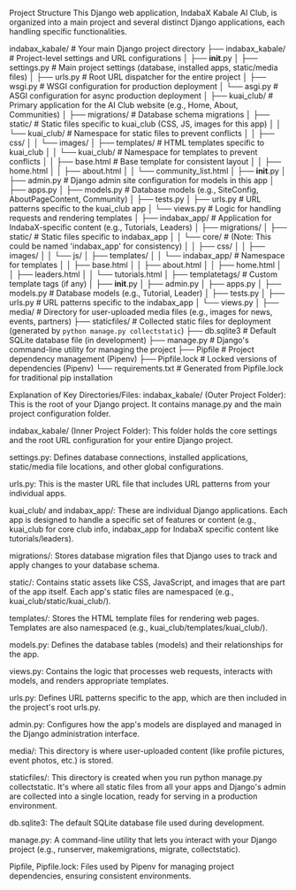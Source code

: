 Project Structure
This Django web application, IndabaX Kabale AI Club, is organized into a main project and several distinct Django applications, each handling specific functionalities.

indabax_kabale/                # Your main Django project directory
├── indabax_kabale/            # Project-level settings and URL configurations
│   ├── __init__.py
│   ├── settings.py            # Main project settings (database, installed apps, static/media files)
│   ├── urls.py                # Root URL dispatcher for the entire project
│   ├── wsgi.py                # WSGI configuration for production deployment
│   └── asgi.py                # ASGI configuration for async production deployment
│
├── kuai_club/                 # Primary application for the AI Club website (e.g., Home, About, Communities)
│   ├── migrations/            # Database schema migrations
│   ├── static/                # Static files specific to kuai_club (CSS, JS, images for this app)
│   │   └── kuai_club/         # Namespace for static files to prevent conflicts
│   │       ├── css/
│   │       └── images/
│   ├── templates/             # HTML templates specific to kuai_club
│   │   └── kuai_club/         # Namespace for templates to prevent conflicts
│   │       ├── base.html      # Base template for consistent layout
│   │       ├── home.html
│   │       ├── about.html
│   │       └── community_list.html
│   ├── __init__.py
│   ├── admin.py               # Django admin site configuration for models in this app
│   ├── apps.py
│   ├── models.py              # Database models (e.g., SiteConfig, AboutPageContent, Community)
│   ├── tests.py
│   ├── urls.py                # URL patterns specific to the kuai_club app
│   └── views.py               # Logic for handling requests and rendering templates
│
├── indabax_app/               # Application for IndabaX-specific content (e.g., Tutorials, Leaders)
│   ├── migrations/
│   ├── static/                # Static files specific to indabax_app
│   │   └── core/              # (Note: This could be named 'indabax_app' for consistency)
│   │       ├── css/
│   │       ├── images/
│   │       └── js/
│   ├── templates/
│   │   └── indabax_app/       # Namespace for templates
│   │       ├── base.html
│   │       ├── about.html
│   │       ├── home.html
│   │       ├── leaders.html
│   │       └── tutorials.html
│   ├── templatetags/          # Custom template tags (if any)
│   ├── __init__.py
│   ├── admin.py
│   ├── apps.py
│   ├── models.py              # Database models (e.g., Tutorial, Leader)
│   ├── tests.py
│   ├── urls.py                # URL patterns specific to the indabax_app
│   └── views.py
│
├── media/                     # Directory for user-uploaded media files (e.g., images for news, events, partners)
├── staticfiles/               # Collected static files for deployment (generated by `python manage.py collectstatic`)
├── db.sqlite3                 # Default SQLite database file (in development)
├── manage.py                  # Django's command-line utility for managing the project
├── Pipfile                    # Project dependency management (Pipenv)
├── Pipfile.lock               # Locked versions of dependencies (Pipenv)
└── requirements.txt           # Generated from Pipfile.lock for traditional pip installation

Explanation of Key Directories/Files:
indabax_kabale/ (Outer Project Folder): This is the root of your Django project. It contains manage.py and the main project configuration folder.

indabax_kabale/ (Inner Project Folder): This folder holds the core settings and the root URL configuration for your entire Django project.

settings.py: Defines database connections, installed applications, static/media file locations, and other global configurations.

urls.py: This is the master URL file that includes URL patterns from your individual apps.

kuai_club/ and indabax_app/: These are individual Django applications. Each app is designed to handle a specific set of features or content (e.g., kuai_club for core club info, indabax_app for IndabaX specific content like tutorials/leaders).

migrations/: Stores database migration files that Django uses to track and apply changes to your database schema.

static/: Contains static assets like CSS, JavaScript, and images that are part of the app itself. Each app's static files are namespaced (e.g., kuai_club/static/kuai_club/).

templates/: Stores the HTML template files for rendering web pages. Templates are also namespaced (e.g., kuai_club/templates/kuai_club/).

models.py: Defines the database tables (models) and their relationships for the app.

views.py: Contains the logic that processes web requests, interacts with models, and renders appropriate templates.

urls.py: Defines URL patterns specific to the app, which are then included in the project's root urls.py.

admin.py: Configures how the app's models are displayed and managed in the Django administration interface.

media/: This directory is where user-uploaded content (like profile pictures, event photos, etc.) is stored.

staticfiles/: This directory is created when you run python manage.py collectstatic. It's where all static files from all your apps and Django's admin are collected into a single location, ready for serving in a production environment.

db.sqlite3: The default SQLite database file used during development.

manage.py: A command-line utility that lets you interact with your Django project (e.g., runserver, makemigrations, migrate, collectstatic).

Pipfile, Pipfile.lock: Files used by Pipenv for managing project dependencies, ensuring consistent environments.
